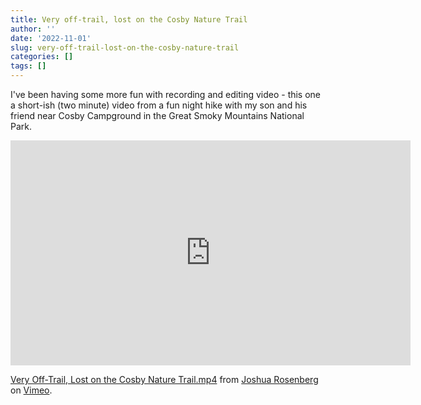 ```yaml
---
title: Very off-trail, lost on the Cosby Nature Trail
author: ''
date: '2022-11-01'
slug: very-off-trail-lost-on-the-cosby-nature-trail
categories: []
tags: []
---
```


I've been having some more fun with recording and editing video - this one a short-ish (two minute) video from a fun night hike with my son and his friend near Cosby Campground in the Great Smoky Mountains National Park.

<iframe src="https://player.vimeo.com/video/765492274?h=8e636fe398" width="640" height="360" frameborder="0" allow="autoplay; fullscreen; picture-in-picture" allowfullscreen></iframe>
<p><a href="https://vimeo.com/765492274">Very Off-Trail, Lost on the Cosby Nature Trail.mp4</a> from <a href="https://vimeo.com/user115578748">Joshua Rosenberg</a> on <a href="https://vimeo.com">Vimeo</a>.</p>